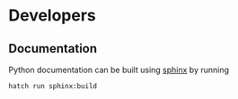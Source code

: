 # Developers

## Documentation

Python documentation can be built using [sphinx](https://www.sphinx-doc.org/en/master/)
by running

```
hatch run sphinx:build
```
